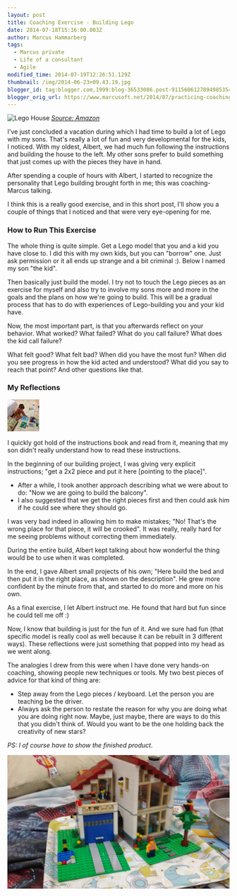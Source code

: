 ```yaml
---
layout: post
title: Coaching Exercise - Building Lego
date: 2014-07-18T15:16:00.003Z
author: Marcus Hammarberg
tags:
  - Marcus private
  - Life of a consultant
  - Agile
modified_time: 2014-07-19T12:26:51.129Z
thumbnail: /img/2014-06-23+09.43.19.jpg
blogger_id: tag:blogger.com,1999:blog-36533086.post-9115606127894985354
blogger_orig_url: https://www.marcusoft.net/2014/07/practicing-coaching-building-lego.html
---
```


![Lego House](http://ecx.images-amazon.com/images/I/91Pv76bx9FL._SL1500_.jpg)
*[Source: Amazon](http://www.amazon.com/LEGO-6024466-Creator-Family-House/dp/B00CMHWSN6)*

I've just concluded a vacation during which I had time to build a lot of Lego with my sons. That's really a lot of fun and very developmental for the kids, I noticed. With my oldest, Albert, we had much fun following the instructions and building the house to the left. My other sons prefer to build something that just comes up with the pieces they have in hand.

After spending a couple of hours with Albert, I started to recognize the personality that Lego building brought forth in me; this was coaching-Marcus talking.

I think this is a really good exercise, and in this short post, I'll show you a couple of things that I noticed and that were very eye-opening for me.

### How to Run This Exercise

The whole thing is quite simple. Get a Lego model that you and a kid you have close to. I did this with my own kids, but you can "borrow" one. Just ask permission or it all ends up strange and a bit criminal :). Below I named my son "the kid".

Then basically just build the model. I try not to touch the Lego pieces as an exercise for myself and also try to involve my sons more and more in the goals and the plans on how we're going to build. This will be a gradual process that has to do with experiences of Lego-building you and your kid have.

Now, the most important part, is that you afterwards reflect on your behavior. What worked? What failed? What do you call failure? What does the kid call failure?

What felt good? What felt bad? When did you have the most fun? When did you see progress in how the kid acted and understood? What did you say to reach that point? And other questions like that.

### My Reflections

![Building Lego](/img/2014-06-23+09.43.19.jpg)

I quickly got hold of the instructions book and read from it, meaning that my son didn't really understand how to read these instructions.

In the beginning of our building project, I was giving very explicit instructions; "get a 2x2 piece and put it here [pointing to the place]".

- After a while, I took another approach describing what we were about to do: "Now we are going to build the balcony".
- I also suggested that we get the right pieces first and then could ask him if he could see where they should go.

I was very bad indeed in allowing him to make mistakes; "No! That's the wrong place for that piece, it will be crooked". It was really, really hard for me seeing problems without correcting them immediately.

During the entire build, Albert kept talking about how wonderful the thing would be to use when it was completed.

In the end, I gave Albert small projects of his own; "Here build the bed and then put it in the right place, as shown on the description". He grew more confident by the minute from that, and started to do more and more on his own.

As a final exercise, I let Albert instruct me. He found that hard but fun since he could tell me off :)

Now, I know that building is just for the fun of it. And we sure had fun (that specific model is really cool as well because it can be rebuilt in 3 different ways). These reflections were just something that popped into my head as we went along.

The analogies I drew from this were when I have done very hands-on coaching, showing people new techniques or tools. My two best pieces of advice for that kind of thing are:

- Step away from the Lego pieces / keyboard. Let the person you are teaching be the driver.
- Always ask the person to restate the reason for why you are doing what you are doing right now. Maybe, just maybe, there are ways to do this that you didn't think of. Would you want to be the one holding back the creativity of new stars?

*PS: I of course have to show the finished product.*

![Lego House Finished](/img/2014-07-02+17.45.52.jpg)
